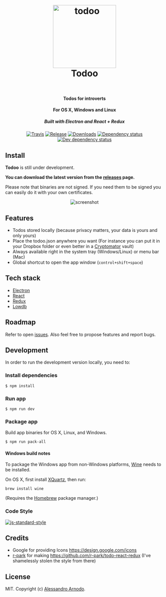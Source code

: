 <h1 align="center">
  <br>
  <a href="https://github.com/vesparny/todoo"><img src="https://cloud.githubusercontent.com/assets/82070/16671208/7d8e676c-449e-11e6-87b2-b2f0d9da8e00.png" alt="todoo" width="200"></a>
  <br>
  Todoo
  <br>
  <br>
</h1>

<h4 align="center">Todos for introverts</h4>
<h4 align="center">For OS X, Windows and Linux</h4>
<h5 align="center">Built with Electron and React + Redux</h5>


<p align="center">
  <a href="https://travis-ci.org/vesparny/todoo"><img src="https://img.shields.io/travis/vesparny/todoo/master.svg" alt="Travis"></a>
  <a href="https://github.com/vesparny/todoo/releases"><img src="https://img.shields.io/github/release/vesparny/todoo.svg" alt="Release"></a>
  <a href="https://github.com/vesparny/todoo/releases"><img src="https://img.shields.io/github/downloads/vesparny/todoo/total.svg" alt="Downloads"></a>
  <a href="https://david-dm.org/vesparny/todoo"><img src="https://david-dm.org/vesparny/todoo/status.svg" alt="Dependency status"></a>
  <a href="https://david-dm.org/vesparny/todoo#info=devDependencies"><img src="https://david-dm.org/vesparny/todoo/dev-status.svg" alt="Dev dependency status"></a>
</p>

## Install

**Todoo** is still under development.

**You can download the latest version from the [releases](https://github.com/vesparny/todoo/releases) page.**

Please note that binaries are not signed. If you need them to be signed you can easily do it with your own certificates.

<p align="center">
  <img src="https://cloud.githubusercontent.com/assets/82070/16650965/2e0d48a0-4441-11e6-84ba-75e103b234c4.gif" style="max-width:100%" alt="screenshot" align="center">
</p>

## Features

* Todos stored locally (because privacy matters, your data is yours and only yours)
* Place the todoo.json anywhere you want (For instance you can put it in your Dropbox folder or even better in a [Cryptomator](https://cryptomator.org/) vault)
* Always available right in the system tray (Windows/Linux) or menu bar (Mac)
* Global shortcut to open the app window (`control+shift+space`)

## Tech stack

* [Electron](https://github.com/electron/electron)
* [React](https://facebook.github.io/react/)
* [Redux](https://github.com/reactjs/redux/)
* [Lowdb](https://github.com/typicode/lowdb)

## Roadmap

Refer to open [issues](https://github.com/vesparny/todoo/issues). Also feel free to propose features and report bugs.

## Development

In order to run the development version locally, you need to:

### Install dependencies

```
$ npm install
```

### Run app

```
$ npm run dev
```

### Package app

Build app binaries for OS X, Linux, and Windows.

```bash
$ npm run pack-all
```

#### Windows build notes

To package the Windows app from non-Windows platforms, [Wine](https://www.winehq.org/) needs
to be installed.

On OS X, first install [XQuartz](http://www.xquartz.org/), then run:

```
brew install wine
```

(Requires the [Homebrew](http://brew.sh/) package manager.)

### Code Style

[![js-standard-style](https://cdn.rawgit.com/feross/standard/master/badge.svg)](https://github.com/feross/standard)

## Credits

* Google for providing Icons https://design.google.com/icons
* [r-park](https://github.com/r-park) for making https://github.com/r-park/todo-react-redux (I've shamelessly stolen the style from there)

## License

MIT. Copyright (c) [Alessandro Arnodo](https://alessandro.arnodo.net).
